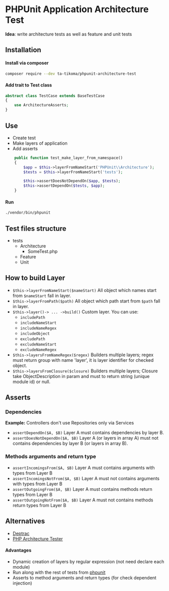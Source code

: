 # PHPUnit Application Architecture Test

**Idea**: write architecture tests as well as feature and unit tests

## Installation

#### Install via composer

```bash
composer require --dev ta-tikoma/phpunit-architecture-test
```

#### Add trait to Test class

```php
abstract class TestCase extends BaseTestCase
{
    use ArchitectureAsserts;
}
```

## Use

- Create test
- Make layers of application
- Add asserts

```php
    public function test_make_layer_from_namespace()
    {
        $app = $this->layerFromNameStart('PHPUnit\\Architecture');
        $tests = $this->layerFromNameStart('tests');

        $this->assertDoesNotDependOn($app, $tests);
        $this->assertDependOn($tests, $app);
    }

```

#### Run
```bash
./vendor/bin/phpunit
```

## Test files structure

- tests
    - Architecture
        - SomeTest.php
    - Feature
    - Unit

## How to build Layer

- `$this->layerFromNameStart($nameStart)` All object which names start from `$nameStart` fall in layer.
- `$this->layerFromPath($path)` All object which path start from `$path` fall in layer.
- `$this->layer()-> ... ->build()` Custom layer. You can use:
    - `includePath`
    - `includeNameStart`
    - `includeNameRegex`
    - `includeObject`
    - `excludePath`
    - `excludeNameStart` 
    - `excludeNameRegex` 
- `$this->layersFromNameRegex($regex)` Builders multiple layers; regex must return group with name 'layer', it is layer identifier for checked object.
- `$this->layersFromClosure($closure)` Builders multiple layers; Closure take ObjectDescription in param and must to return string (unique module id) or null.

## Asserts

### Dependencies

**Example:** Controllers don't use Repositories only via Services

- `assertDependOn($A, $B)` Layer A must contains dependencies by layer B.
- `assertDoesNotDependOn($A, $B)` Layer A (or layers in array A) must not contains dependencies by layer B (or layers in array B).

### Methods arguments and return type

- `assertIncomingsFrom($A, $B)` Layer A must contains arguments with types from Layer B
- `assertIncomingsNotFrom($A, $B)` Layer A must not contains arguments with types from Layer B
- `assertOutgoingFrom($A, $B)` Layer A must contains methods return types from Layer B
- `assertOutgoingNotFrom($A, $B)` Layer A must not contains methods return types from Layer B

## Alternatives
- [Deptrac](https://github.com/qossmic/deptrac)
- [PHP Architecture Tester](https://github.com/carlosas/phpat)

#### Advantages
- Dynamic creation of layers by regular expression (not need declare each module)
- Run along with the rest of tests from [phpunit](https://github.com/sebastianbergmann/phpunit)
- Asserts to method arguments and return types (for check dependent injection)
